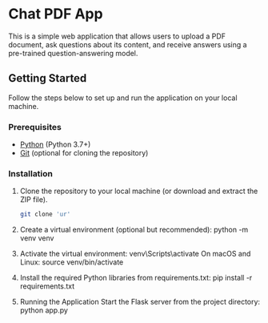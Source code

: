 
# Chat PDF App

This is a simple web application that allows users to upload a PDF document, ask questions about its content, and receive answers using a pre-trained question-answering model.

## Getting Started

Follow the steps below to set up and run the application on your local machine.

### Prerequisites

- [Python](https://www.python.org/downloads/) (Python 3.7+)
- [Git](https://git-scm.com/downloads) (optional for cloning the repository)

### Installation

1. Clone the repository to your local machine (or download and extract the ZIP file).

   ```bash
   git clone 'ur'
2. Create a virtual environment (optional but recommended):
    python -m venv venv
3. Activate the virtual environment:
    venv\Scripts\activate
On macOS and Linux:
  source venv/bin/activate

4. Install the required Python libraries from requirements.txt:
  pip install -r requirements.txt

5. Running the Application
    Start the Flask server from the project directory:
    python app.py

 
